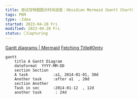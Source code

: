 ```yaml
---
title: 尝试甘特图图示时间进度：Obsidian Mermaid（Gantt Chart）
tags: PKM 
type: 💡Idea
started: 2023-04-28 Fri
modified: 2023-04-28 Fri
status: ⚪Capturing
---
```

[Gantt diagrams | Mermaid](https://mermaid.js.org/syntax/gantt.html)
[Fetching Title#0mtv](https://www.youtube.com/watch?v=rXhUeV5Ko7g&t=625s)

```mermaid
gantt
    title A Gantt Diagram
    dateFormat  YYYY-MM-DD
    section Section
    A task           :a1, 2014-01-01, 30d
    Another task     :after a1  , 20d
    section Another
    Task in sec      :2014-01-12  , 12d
    another task      : 24d
```

